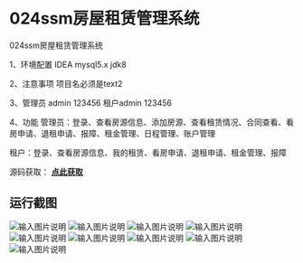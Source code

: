 # 024ssm房屋租赁管理系统
024ssm房屋租赁管理系统


1、环境配置
IDEA 
mysql5.x 
jdk8

2、注意事项
项目名必须是text2

3、管理员 admin 123456
租户admin 123456

4、功能
管理员：登录、查看房源信息、添加房源、查看租赁情况、合同查看、看房申请、退租申请、报障、租金管理、日程管理、账户管理

租户：登录、查看房源信息、我的租赁、看房申请、退租申请、租金管理、报障

源码获取： [**点此获取** ](http://www.shuyue.fun/index.php?type=productinfo&id=126)

## 运行截图
![输入图片说明](https://images.gitee.com/uploads/images/2021/0316/201449_a94a077b_863230.png "屏幕截图.png")
![输入图片说明](https://images.gitee.com/uploads/images/2021/0316/201503_abec75b2_863230.png "屏幕截图.png")
![输入图片说明](https://images.gitee.com/uploads/images/2021/0316/202544_cc416728_863230.png "屏幕截图.png")
![输入图片说明](https://images.gitee.com/uploads/images/2021/0316/202555_45ad3848_863230.png "屏幕截图.png")
![输入图片说明](https://images.gitee.com/uploads/images/2021/0316/202605_64edb1e6_863230.png "屏幕截图.png")
![输入图片说明](https://images.gitee.com/uploads/images/2021/0316/202615_a67b0e26_863230.png "屏幕截图.png")
![输入图片说明](https://images.gitee.com/uploads/images/2021/0316/202630_22792048_863230.png "屏幕截图.png")
![输入图片说明](https://images.gitee.com/uploads/images/2021/0316/202638_984b9d0b_863230.png "屏幕截图.png")
![输入图片说明](https://images.gitee.com/uploads/images/2021/0316/202649_3fea383c_863230.png "屏幕截图.png")
